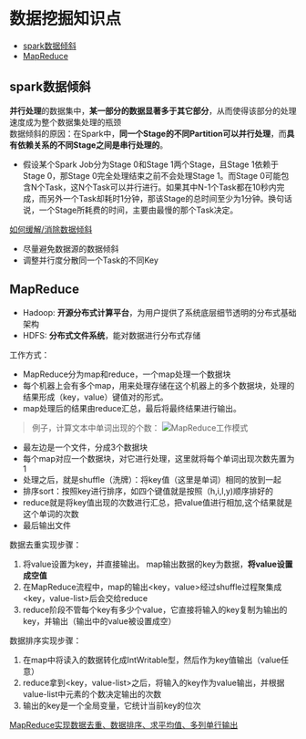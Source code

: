 # 数据挖掘知识点
* [spark数据倾斜](#spark数据倾斜)
* [MapReduce](#MapReduce)

<span id="spark数据倾斜"></span>
## spark数据倾斜
**并行处理**的数据集中，**某一部分的数据显著多于其它部分**，从而使得该部分的处理速度成为整个数据集处理的瓶颈   
数据倾斜的原因：在Spark中，**同一个Stage的不同Partition可以并行处理**，而**具有依赖关系的不同Stage之间是串行处理的**。  
* 假设某个Spark Job分为Stage 0和Stage 1两个Stage，且Stage 1依赖于Stage 0，那Stage 0完全处理结束之前不会处理Stage 1。而Stage 0可能包含N个Task，这N个Task可以并行进行。如果其中N-1个Task都在10秒内完成，而另外一个Task却耗时1分钟，那该Stage的总时间至少为1分钟。换句话说，一个Stage所耗费的时间，主要由最慢的那个Task决定。   

[如何缓解/消除数据倾斜](https://www.cnblogs.com/cssdongl/p/6594298.html)
* 尽量避免数据源的数据倾斜
* 调整并行度分散同一个Task的不同Key

<span id="MapReduce"></span>
## MapReduce
* Hadoop: **开源分布式计算平台**，为用户提供了系统底层细节透明的分布式基础架构
* HDFS: **分布式文件系统**，能对数据进行分布式存储

工作方式：
* MapReduce分为map和reduce，一个map处理一个数据块
* 每个机器上会有多个map，用来处理存储在这个机器上的多个数据块，处理的结果形成（key，value）键值对的形式。
* map处理后的结果由reduce汇总，最后将最终结果进行输出。

> 例子，计算文本中单词出现的个数：
![MapReduce工作模式](https://i.ibb.co/FqVWHK9/Mapreduce.png)

* 最左边是一个文件，分成3个数据块
* 每个map对应一个数据块，对它进行处理，这里就将每个单词出现次数先置为1
* 处理之后，就是shuffle（洗牌）：将key值（这里是单词）相同的放到一起
* 排序sort：按照key进行排序，如四个键值就是按照（h,i,l,y)顺序排好的
* reduce就是将key值出现的次数进行汇总，把value值进行相加,这个结果就是这个单词的次数
* 最后输出文件

数据去重实现步骤：
1. 将value设置为key，并直接输出。 map输出数据的key为数据，**将value设置成空值**
2. 在MapReduce流程中，map的输出<key，value>经过shuffle过程聚集成<key，value-list>后会交给reduce
3. reduce阶段不管每个key有多少个value，它直接将输入的key复制为输出的key，并输出（输出中的value被设置成空）

数据排序实现步骤：
1. 在map中将读入的数据转化成IntWritable型，然后作为key值输出（value任意）
2. reduce拿到<key，value-list>之后，将输入的key作为value输出，并根据value-list中元素的个数决定输出的次数
3. 输出的key是一个全局变量，它统计当前key的位次

[MapReduce实现数据去重、数据排序、求平均值、多列单行输出](https://blog.csdn.net/qq_38262266/article/details/79182179)
